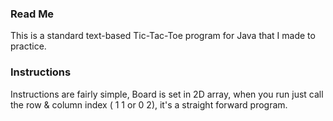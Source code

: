 <h3> Read Me</h2>

<p>This is a standard text-based Tic-Tac-Toe program for Java that I made to practice.</p>

<h3> Instructions </h3>

<p> Instructions are fairly simple, Board is set in 2D array, when you run just call the row & column index ( 1 1  or 0 2), it's a straight forward program. </p>


